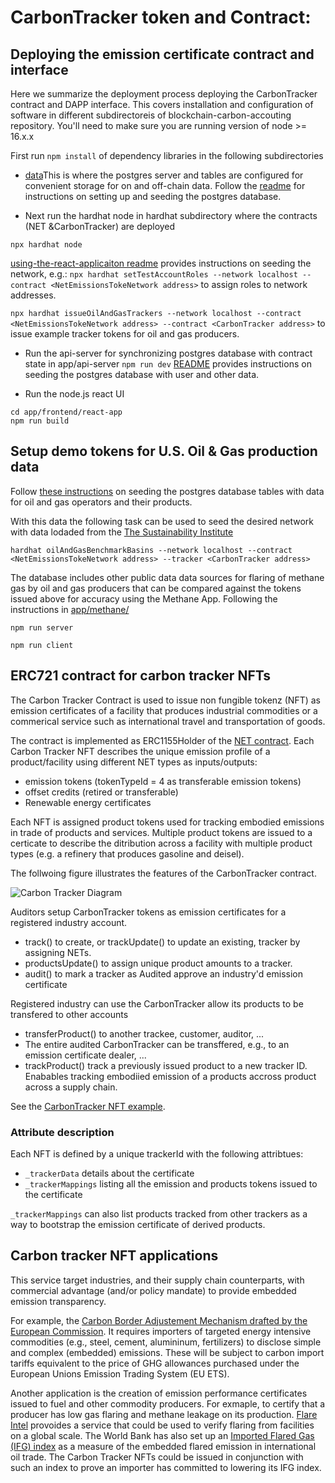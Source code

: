 # CarbonTracker token and Contract:

## Deploying the emission certificate contract and interface

Here we summarize the deployment process deploying the CarbonTracker contract and DAPP interface. This covers installation and configuration of software in different subdirectoreis of blockchain-carbon-accouting repository. You'll need to make sure you are running version of node >= 16.x.x

First run `npm install` of dependency libraries in the following subdirectories
 
- [data](https://github.com/hyperledger-labs/blockchain-carbon-accounting/blob/main/data)This is where the postgres server and tables are configured for convenient storage for on and off-chain data. Follow the [readme](https://github.com/hyperledger-labs/blockchain-carbon-accounting/blob/main/data/README.md) for instructions on setting up and seeding the postgres database.

- Next run the hardhat node in hardhat subdirectory where the contracts (NET &CarbonTracker) are deployed
```
npx hardhat node
```
[using-the-react-applicaiton readme](https://github.com/hyperledger-labs/blockchain-carbon-accounting/blob/main/hardhat/docs/using-the-contracts.md) provides instructions on seeding the network, e.g.:
```npx hardhat setTestAccountRoles --network localhost --contract <NetEmissionsTokeNetwork address>``` 
to assign roles to network addresses.

```npx hardhat issueOilAndGasTrackers --network localhost --contract <NetEmissionsTokeNetwork address> --contract <CarbonTracker address>``` 
to issue example tracker tokens for oil and gas producers.

- Run the api-server for synchronizing postgres database with contract state in app/api-server
```npm run dev``` 
[README](https://github.com/hyperledger-labs/blockchain-carbon-accounting/blob/main/app/api-server/README.md) provides instructions on seeding the postgres database with user and other data.

- Run the node.js react UI
```
cd app/frontend/react-app
npm run build
```

## Setup demo tokens for U.S. Oil & Gas production data

Follow [these instructions](https://github.com/hyperledger-labs/blockchain-carbon-accounting/blob/main/app/methane/README.md#oil-and-gas-data) on seeding the postgres database tables with data for oil and gas operators and their products.

With this data the following task can be used to seed the desired network with data lodaded from the [The Sustainability Institute](https://www.sustainability.com/thinking/benchmarking-methane-ghg-emissions-oil-natural-gas-us/)

```
hardhat oilAndGasBenchmarkBasins --network localhost --contract <NetEmissionsTokeNetwork address> --tracker <CarbonTracker address>
```

The database includes other public data data sources for flaring of methane gas by oil and gas producers that can be compared against the tokens issued above for accuracy using the Methane App. Following the instructions in [app/methane/](https://github.com/hyperledger-labs/blockchain-carbon-accounting/tree/main/app/methane#methane-emissions-reduction-app)

```npm run server```

```npm run client```


## ERC721 contract for carbon tracker NFTs

The Carbon Tracker Contract is used to issue non fungible tokenz (NFT) as emission certificates of a facility that produces industrial commodities or a commerical service such as international travel and transportation of goods.

The contract is implemented as ERC1155Holder of the [NET contract](https://github.com/hyperledger-labs/blockchain-carbon-accounting/blob/main/hardhat/contracts/NetEmissionsTokenNetwork.sol). Each Carbon Tracker NFT describes the unique emission profile of a product/facility using different NET types as inputs/outputs:
    
- emission tokens (tokenTypeId = 4 as transferable emission tokens) 
- offset credits (retired or transferable)
- Renewable energy certificates

Each NFT is assigned product tokens used for tracking embodied emissions in trade of products and services. Multiple product tokens are issued to a certicate to describe the ditribution across a facility with multiple product types (e.g. a refinery that produces gasoline and deisel).

The follwoing figure illustrates the features of the CarbonTracker contract. 


![Carbon Tracker Diagram](carbon-tracker.png)

Auditors setup CarbonTracker tokens as emission certificates for a registered industry account.
- track() to create, or trackUpdate() to update an existing, tracker by assigning NETs.
- productsUpdate() to assign unique product amounts to a tracker.
- audit() to mark a tracker as Audited approve an industry'd emission certificate

Registered industry can use the CarbonTracker allow its products to be transfered to other accounts
- transferProduct() to another trackee, customer, auditor, ...
- The entire audited CarbonTracker can  be transffered, e.g., to an emission certificate dealer, ...
- trackProduct() track a previously issued product to a new tracker ID. Enabables tracking embodiied emission of a products accross product across a supply chain.

 See the [CarbonTracker NFT example](#carbon-tracker-nft-example).


### Attribute description  

Each NFT is defined by a unique trackerId with the following attribtues:
- `_trackerData` details about the certificate
- `_trackerMappings` listing all the emission and products tokens issued to the certificate

`_trackerMappings` can also list  products tracked from other trackers as a way to bootstrap the emission certificate of derived products.

## Carbon tracker NFT applications

This service target industries, and their supply chain counterparts, with commercial advantage (and/or policy mandate) to provide embedded emission transparency. 

For example, the [Carbon Border Adjustement Mechanism drafted by the European Commission](https://ec.europa.eu/info/sites/default/files/carbon_border_adjustment_mechanism_0.pdf). It requires importers of targeted energy intensive commodities (e.g., steel, cement, alumininum, fertilizers) to disclose simple and complex (embedded) emissions. These will be subject to carbon import tariffs equivalent to the price of GHG allowances purchased under the European Unions Emission Trading System (EU ETS).  

Another application is the creation of emission performance certificates issued to fuel and other commodity producers. For exmaple, to certify that a producer has low gas flaring and methane leakage on its production. [Flare Intel](https://flareintel.com/) provoides a service that could be used to verify flaring from facilities on a global scale. The World Bank has also set up an [Imported Flared Gas (IFG) index](https://www.ggfrdata.org/#imported-flare-gas-index) as a measure of the embedded flared emission in international oil trade. The Carbon Tracker NFTs could be issued in conjunction with such an index to prove an importer has committed to lowering its IFG index.


